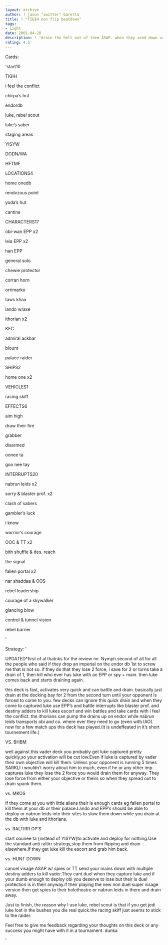 ```yaml
---
layout: archive
author: ! jason "zwitter" baretta
title: ! "TIGIH non flip beatdown"
tags:
- Light
date: 2001-04-28
description: ! "drain the hell out of them ASAP. when they send down vader or any imperial to grab luke, spank them with EPP and EXPANDED execution squads."
rating: 4.5
---
```

Cards: 

'start10

TIGIH

i feel the conflict

chirpa’s hut

endordb

luke, rebel scout

luke’s saber

staging areas

YISYW

DODN/WA

HFTMF


LOCATIONS4

home onedb

rendvzous point

yoda’s hut

cantina


CHARACTERS17

obi-wan EPP x2

leia EPP x2

han EPP 

general solo

chewie protector

corran horn 

orrimarko 

taws khaa

lando w/axe

ithorian x2

KFC

admiral ackbar

blount

palace raider


SHIPS2

home one x2


VEHICLES1

racing skiff


EFFECTS6

aim high

draw their fire

grabber

disarmed

oonee ta

goo nee tay


INTERRUPTS20

nabrun leids x2

sorry & blaster prof. x2

clash of sabers

gambler’s luck

i know 

warrior’s courage

OOC & TT x2

bith shuffle & des. reach

the signal

fallen portal x2

nar shaddaa & OOS

rebel leadership

courage of a skywalker

glancing blow

control & tunnel vision

rebel barrier

'

Strategy: '

UPDATED*first of al thatnks for the review mr. Nymph.second of all for all the people who said if they drop an imperial on the endor db 1st to screw me that is not so. if they do that they lose 2 force, i save for 2 or  turns take a drain of 1, then kill who ever has luke with an EPP or spy + main. then luke comes back and starts draining again.



this deck is fast, activates very quick and can battle and drain. basically just drain at the docking bay for 2 from the second turn until your opponent is forced to come to you. few decks can ignore this quick drain and when they come to captured luke use EPP’s and battle interrupts like blaster prof. and destiny adders to kill lukes escort and win battles and take cards with i feel the conflict. the ithorians can pump the drains up on endor while nabrun leids transports obi and co. where ever they need to go (even with IAO). now for a few match ups this deck has played.(it is undeffeated in it’s short tournement life.)


VS. BHBM

well against this vader deck you probably get luke captured pretty quickly,so your activation will be cut low.Even if luke is captured by vader their own objective will kill them. Unless your opponent is running 5 times SARKLI i wouldn’t worry about him to much, even if he or any other imp captures luke they lose the 2 force you would drain them for anyway. They lose force from either your objective or theirs so when they spread out to drain spank them.


vs. MKOS

If they come at you with little aliens their is enough cards eg fallen portal to kill them at your db or their palace.Lando and EPP’s should be able to deploy or nabrun leids into their sites to slow them down while you drain at the db with luke and ithorians.


vs. RALTIRR OP’S

start oounee ta {instead of YISYW}to activate and deploy for nothing.Use the standard anti raltirr strategy,stop them from flipping and drain elsewhere.If they get luke kill the escort and grab him back.


vs. HUNT DOWN

cancel visage ASAP w/ spies or TT send your mains down with multiple destiny adders to kill vader.They cant duel when they capture luke and if your dumb enough to deploy obi you deserve to lose but their is duel protection is in their anyway.if their playing the new non duel super visage version then get spies to their holotheatre or nabrun leids in there and drain away.


Just to finish, the reason why I use luke, rebel scout is that if you get jedi luke lost in the bushes you die real quick.the racing skiff just seems to stick to the raider.

Feel free to give me feedback regarding your thoughts on this deck or any success you might have with it in a tournament. dunka

'